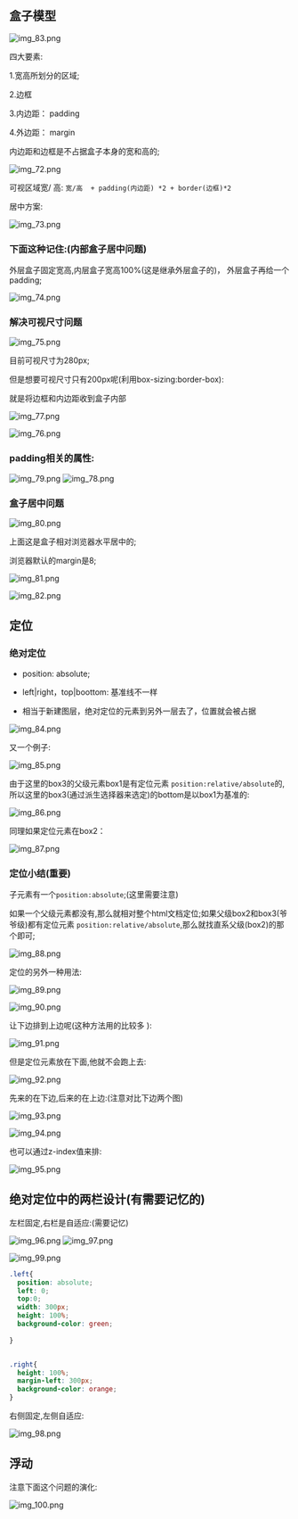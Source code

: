

## 盒子模型

![img_83.png](img_83.png)

四大要素:

1.宽高所划分的区域;

2.边框

3.内边距： padding

4.外边距： margin


内边距和边框是不占据盒子本身的宽和高的;

![img_72.png](img_72.png)

可视区域宽/ 高: `宽/高  + padding(内边距) *2 + border(边框)*2`


居中方案:

![img_73.png](img_73.png)


### 下面这种记住:(内部盒子居中问题)

外层盒子固定宽高,内层盒子宽高100%(这是继承外层盒子的)， 外层盒子再给一个padding;

![img_74.png](img_74.png)

### 解决可视尺寸问题

![img_75.png](img_75.png)

目前可视尺寸为280px;

但是想要可视尺寸只有200px呢(利用box-sizing:border-box):

就是将边框和内边距收到盒子内部

![img_77.png](img_77.png)


![img_76.png](img_76.png)

### padding相关的属性:
![img_79.png](img_79.png)
![img_78.png](img_78.png)


### 盒子居中问题

![img_80.png](img_80.png)

上面这是盒子相对浏览器水平居中的;


浏览器默认的margin是8;

![img_81.png](img_81.png)


![img_82.png](img_82.png)

## 定位

### 绝对定位
- position: absolute;

- left|right，top|boottom: 基准线不一样

- 相当于新建图层，绝对定位的元素到另外一层去了，位置就会被占据

![img_84.png](img_84.png)

又一个例子:

![img_85.png](img_85.png)

由于这里的box3的父级元素box1是有定位元素 `position:relative/absolute`的,所以这里的box3(通过派生选择器来选定)的bottom是以box1为基准的:

![img_86.png](img_86.png)

同理如果定位元素在box2：

![img_87.png](img_87.png)

### 定位小结(重要)

子元素有一个`position:absolute`;(这里需要注意) <br>

如果一个父级元素都没有,那么就相对整个html文档定位;如果父级box2和box3(爷爷级)都有定位元素 `position:relative/absolute`,那么就找直系父级(box2)的那个即可;

![img_88.png](img_88.png)

定位的另外一种用法:

![img_89.png](img_89.png)

![img_90.png](img_90.png)

让下边排到上边呢(这种方法用的比较多 ):

![img_91.png](img_91.png)



但是定位元素放在下面,他就不会跑上去:


![img_92.png](img_92.png)


先来的在下边,后来的在上边:(注意对比下边两个图)

![img_93.png](img_93.png)

![img_94.png](img_94.png)

也可以通过z-index值来排:

![img_95.png](img_95.png)

## 绝对定位中的两栏设计(有需要记忆的)

左栏固定,右栏是自适应:(需要记忆)


![img_96.png](img_96.png)
![img_97.png](img_97.png)

![img_99.png](img_99.png)

```css
.left{
  position: absolute;
  left: 0;
  top:0;
  width: 300px;
  height: 100%;
  background-color: green;
  
}


.right{
  height: 100%;
  margin-left: 300px;
  background-color: orange;
}

```

右侧固定,左侧自适应:

![img_98.png](img_98.png)


## 浮动

注意下面这个问题的演化:

![img_100.png](img_100.png)















